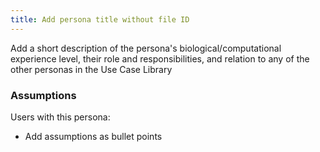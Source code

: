 ```yaml
---
title: Add persona title without file ID
---
```


Add a short description of the persona's biological/computational experience level, their role and responsibilities, and relation to any of the other personas in the Use Case Library

### Assumptions

Users with this persona:

-   Add assumptions as bullet points
